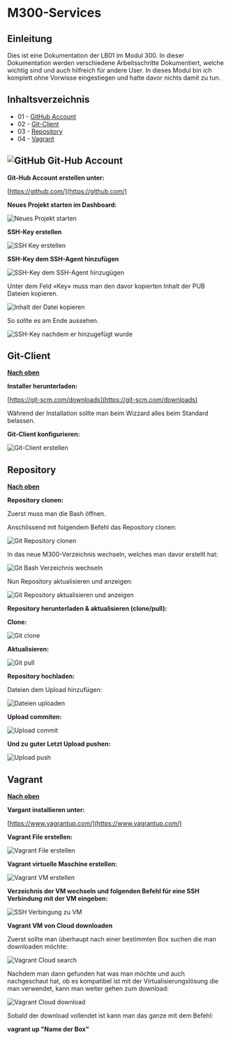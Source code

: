 # M300-Services

## Einleitung

Dies ist eine Dokumentation der LB01 im Modul 300. In dieser Dokumentation werden verschiedene Arbeitsschritte Dokumentiert, welche wichtig sind und auch hilfreich für andere User. In dieses Modul bin ich komplett ohne Vorwisse eingestiegen und hatte davor nichts damit zu tun.

## Inhaltsverzeichnis

* 01 - [GitHub Account](#git-hub-account)
* 02 - [Git-Client](#git-client)
* 03 - [Repository](#repository)
* 04 - [Vagrant](#vagrant)

## ![](Bilder_Markdown/githublogo.png "GitHub") Git-Hub Account

**Git-Hub Account erstellen unter:**

[https://github.com/](https://github.com/)

**Neues Projekt starten im Dashboard:**

![Neues Projekt starten](Bilder_Markdown/NeuesRepositoryerstellen.jpg)

**SSH-Key erstellen**

![SSH Key erstellen](Bilder_Markdown/SSHKeyerstellen.jpg)

**SSH-Key dem SSH-Agent hinzufügen**

![SSH-Key dem SSH-Agent hinzugügen](Bilder_Markdown/SSHKeyhinzufuegen.jpg)

Unter dem Feld «Key» muss man den davor kopierten Inhalt der PUB Dateien kopieren.

![Inhalt der Datei kopieren](Bilder_Markdown/Inhaltrsapubkopieren.jpg)

So sollte es am Ende aussehen.

![SSH-Key nachdem er hinzugefügt wurde](Bilder_Markdown/SSHKEY.jpg)

 ##  Git-Client

 [**Nach oben**](#inhaltsverzeichnis)

**Installer herunterladen:**

[https://git-scm.com/downloads](https://git-scm.com/downloads)

Während der Installation sollte man beim Wizzard alles beim Standard belassen.

**Git-Client konfigurieren:**

![Git-Client erstellen](Bilder_Markdown/GitClienterstellen.jpg)

## Repository
[**Nach oben**](#inhaltsverzeichnis)

**Repository clonen:**

Zuerst muss man die Bash öffnen.

Anschlissend mit folgendem Befehl das Repository clonen:

![Git Repository clonen](Bilder_Markdown/GitRepositoryclonen.jpg)

In das neue M300-Verzeichnis wechseln, welches man davor erstellt hat:

![Git Bash Verzeichnis wechseln](Bilder_Markdown/GitVerzeichniswechseln.jpg)

Nun Repository aktualisieren und anzeigen:

![Git Repository aktualisieren und anzeigen](Bilder_Markdown/GitRepositoryaktualisierenundanzeigen.png)

**Repository herunterladen &amp; aktualisieren (clone/pull):**

**Clone:**

![Git clone](Bilder_Markdown/Gitclone.jpg)

**Aktualisieren:**

![Git pull](Bilder_Markdown/Gitpull.jpg)

**Repository hochladen:**

Dateien dem Upload hinzufügen:

![Dateien uploaden](Bilder_Markdown/Dateiuploaden.jpg)

**Upload commiten:**

![Upload commit](Bilder_Markdown/Uploadcommit.jpg)

**Und zu guter Letzt Upload pushen:**

![Upload push](Bilder_Markdown/Uploadpush.jpg)

## Vagrant

[**Nach oben**](#inhaltsverzeichnis)

**Vargant installieren unter:**

[https://www.vagrantup.com/](https://www.vagrantup.com/)

**Vagrant File erstellen:**

![Vagrant File erstellen](Bilder_Markdown/VagrantFileerstellen.jpg)

**Vagrant virtuelle Maschine erstellen:**

![Vagrant VM erstellen](Bilder_Markdown/VagrantVMerstellen.jpg)

**Verzeichnis der VM wechseln und folgenden Befehl für eine SSH Verbindung mit der VM eingeben:**

![SSH Verbingung zu VM](Bilder_Markdown/VagrantSSH.jpg)

**Vagrant VM von Cloud downloaden**

Zuerst sollte man überhaupt nach einer bestimmten Box suchen die man downloaden möchte:

![Vagrant Cloud search](Bilder_Markdown/Cloudsearch.jpg)

Nachdem man dann gefunden hat was man möchte und auch nachgeschaut hat, ob es kompatibel ist mit der Virtualisierungslösung die man verwendet, kann man weiter gehen zum download:

![Vagrant Cloud download](Bilder_Markdown/Clouddownload.jpg)

Sobald der download vollendet ist kann man das ganze mit dem Befehl:

 **vagrant up "Name der Box"**

